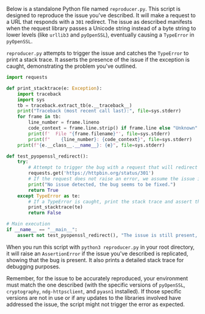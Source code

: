 Below is a standalone Python file named `reproducer.py`. This script is designed to reproduce the issue you've described. It will make a request to a URL that responds with a `301` redirect. The issue as described manifests when the request library passes a Unicode string instead of a byte string to lower levels (like `urllib3` and `pyOpenSSL`), eventually causing a `TypeError` in `pyOpenSSL`.

`reproducer.py` attempts to trigger the issue and catches the `TypeError` to print a stack trace. It asserts the presence of the issue if the exception is caught, demonstrating the problem you've outlined.

```python
import requests

def print_stacktrace(e: Exception):
    import traceback
    import sys
    tb = traceback.extract_tb(e.__traceback__)
    print("Traceback (most recent call last):", file=sys.stderr)
    for frame in tb:
        line_number = frame.lineno
        code_context = frame.line.strip() if frame.line else "Unknown"
        print(f'  File "{frame.filename}"', file=sys.stderr)
        print(f"    {line_number}: {code_context}", file=sys.stderr)
    print(f"{e.__class__.__name__}: {e}", file=sys.stderr)

def test_pyopenssl_redirect():
    try:
        # Attempt to trigger the bug with a request that will redirect
        requests.get('https://httpbin.org/status/301')
        # If the request does not raise an error, we assume the issue is fixed
        print("No issue detected, the bug seems to be fixed.")
        return True
    except TypeError as te:
        # If a TypeError is caught, print the stack trace and assert the presence of the issue
        print_stacktrace(te)
        return False

# Main execution
if __name__ == "__main__":
    assert not test_pyopenssl_redirect(), "The issue is still present, check the stack trace above."
```
When you run this script with `python3 reproducer.py` in your root directory, it will raise an `AssertionError` if the issue you've described is replicated, showing that the bug is present. It also prints a detailed stack trace for debugging purposes.

Remember, for the issue to be accurately reproduced, your environment must match the one described (with the specific versions of `pyOpenSSL`, `cryptography`, `ndg-httpsclient`, and `pyasn1` installed). If those specific versions are not in use or if any updates to the libraries involved have addressed the issue, the script might not trigger the error as expected.